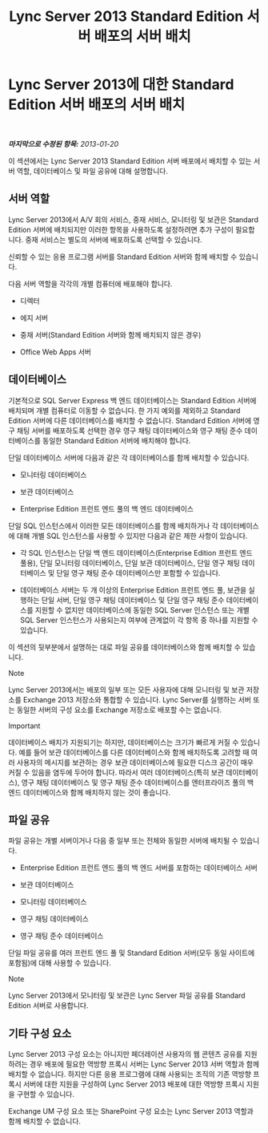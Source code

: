 ﻿---
title: Lync Server 2013 Standard Edition 서버 배포의 서버 배치
TOCTitle: Standard Edition 서버 배포의 서버 배치
ms:assetid: 0763ffab-4fd6-463a-8e62-d97876b376d3
ms:mtpsurl: https://technet.microsoft.com/ko-kr/library/Gg398131(v=OCS.15)
ms:contentKeyID: 49302706
ms.date: 08/10/2015
mtps_version: v=OCS.15
ms.translationtype: HT
---

# Lync Server 2013에 대한 Standard Edition 서버 배포의 서버 배치

 

_**마지막으로 수정된 항목:** 2013-01-20_

이 섹션에서는 Lync Server 2013 Standard Edition 서버 배포에서 배치할 수 있는 서버 역할, 데이터베이스 및 파일 공유에 대해 설명합니다.

## 서버 역할

Lync Server 2013에서 A/V 회의 서비스, 중재 서비스, 모니터링 및 보관은 Standard Edition 서버에 배치되지만 이러한 항목을 사용하도록 설정하려면 추가 구성이 필요합니다. 중재 서비스는 별도의 서버에 배포하도록 선택할 수 있습니다.

신뢰할 수 있는 응용 프로그램 서버를 Standard Edition 서버와 함께 배치할 수 있습니다.

다음 서버 역할을 각각의 개별 컴퓨터에 배포해야 합니다.

  - 디렉터

  - 에지 서버

  - 중재 서버(Standard Edition 서버와 함께 배치되지 않은 경우)

  - Office Web Apps 서버

## 데이터베이스

기본적으로 SQL Server Express 백 엔드 데이터베이스는 Standard Edition 서버에 배치되며 개별 컴퓨터로 이동할 수 없습니다. 한 가지 예외를 제외하고 Standard Edition 서버에 다른 데이터베이스를 배치할 수 없습니다. Standard Edition 서버에 영구 채팅 서버를 배포하도록 선택한 경우 영구 채팅 데이터베이스와 영구 채팅 준수 데이터베이스를 동일한 Standard Edition 서버에 배치해야 합니다.

단일 데이터베이스 서버에 다음과 같은 각 데이터베이스를 함께 배치할 수 있습니다.

  - 모니터링 데이터베이스

  - 보관 데이터베이스

  - Enterprise Edition 프런트 엔드 풀의 백 엔드 데이터베이스

단일 SQL 인스턴스에서 이러한 모든 데이터베이스를 함께 배치하거나 각 데이터베이스에 대해 개별 SQL 인스턴스를 사용할 수 있지만 다음과 같은 제한 사항이 있습니다.

  - 각 SQL 인스턴스는 단일 백 엔드 데이터베이스(Enterprise Edition 프런트 엔드 풀용), 단일 모니터링 데이터베이스, 단일 보관 데이터베이스, 단일 영구 채팅 데이터베이스 및 단일 영구 채팅 준수 데이터베이스만 포함할 수 있습니다.

  - 데이터베이스 서버는 두 개 이상의 Enterprise Edition 프런트 엔드 풀, 보관을 실행하는 단일 서버, 단일 영구 채팅 데이터베이스 및 단일 영구 채팅 준수 데이터베이스를 지원할 수 없지만 데이터베이스에 동일한 SQL Server 인스턴스 또는 개별 SQL Server 인스턴스가 사용되는지 여부에 관계없이 각 항목 중 하나를 지원할 수 있습니다.

이 섹션의 뒷부분에서 설명하는 대로 파일 공유를 데이터베이스와 함께 배치할 수 있습니다.


> [!NOTE]
> Lync Server 2013에서는 배포의 일부 또는 모든 사용자에 대해 모니터링 및 보관 저장소를 Exchange 2013 저장소와 통합할 수 있습니다. Lync Server를 실행하는 서버 또는 동일한 서버의 구성 요소를 Exchange 저장소로 배포할 수는 없습니다.




> [!IMPORTANT]
> 데이터베이스 배치가 지원되기는 하지만, 데이터베이스는 크기가 빠르게 커질 수 있습니다. 예를 들어 보관 데이터베이스를 다른 데이터베이스와 함께 배치하도록 고려할 때 여러 사용자의 메시지를 보관하는 경우 보관 데이터베이스에 필요한 디스크 공간이 매우 커질 수 있음을 염두에 두어야 합니다. 따라서 여러 데이터베이스(특히 보관 데이터베이스), 영구 채팅 데이터베이스 및 영구 채팅 준수 데이터베이스를 엔터프라이즈 풀의 백 엔드 데이터베이스와 함께 배치하지 않는 것이 좋습니다.



## 파일 공유

파일 공유는 개별 서버이거나 다음 중 일부 또는 전체와 동일한 서버에 배치될 수 있습니다.

  - Enterprise Edition 프런트 엔드 풀의 백 엔드 서버를 포함하는 데이터베이스 서버

  - 보관 데이터베이스

  - 모니터링 데이터베이스

  - 영구 채팅 데이터베이스

  - 영구 채팅 준수 데이터베이스

단일 파일 공유를 여러 프런트 엔드 풀 및 Standard Edition 서버(모두 동일 사이트에 포함됨)에 대해 사용할 수 있습니다.


> [!NOTE]
> Lync Server 2013에서 모니터링 및 보관은 Lync Server 파일 공유를 Standard Edition 서버로 사용합니다.



## 기타 구성 요소

Lync Server 2013 구성 요소는 아니지만 페더레이션 사용자의 웹 콘텐츠 공유를 지원하려는 경우 배포에 필요한 역방향 프록시 서버는 Lync Server 2013 서버 역할과 함께 배치할 수 없습니다. 하지만 다른 응용 프로그램에 대해 사용되는 조직의 기존 역방향 프록시 서버에 대한 지원을 구성하여 Lync Server 2013 배포에 대한 역방향 프록시 지원을 구현할 수 있습니다.

Exchange UM 구성 요소 또는 SharePoint 구성 요소는 Lync Server 2013 역할과 함께 배치할 수 없습니다.

